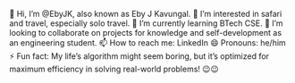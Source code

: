 


👋 Hi, I’m @EbyJK, also known as Eby J Kavungal.
👀 I’m interested in safari and travel, especially solo travel.
🌱 I’m currently learning BTech CSE.
💞️ I’m looking to collaborate on projects for knowledge and self-development as an engineering student.
📫 How to reach me: LinkedIn
😄 Pronouns: he/him
⚡ Fun fact: My life’s algorithm might seem boring, but it’s optimized for maximum efficiency in solving real-world problems! 😉😉

